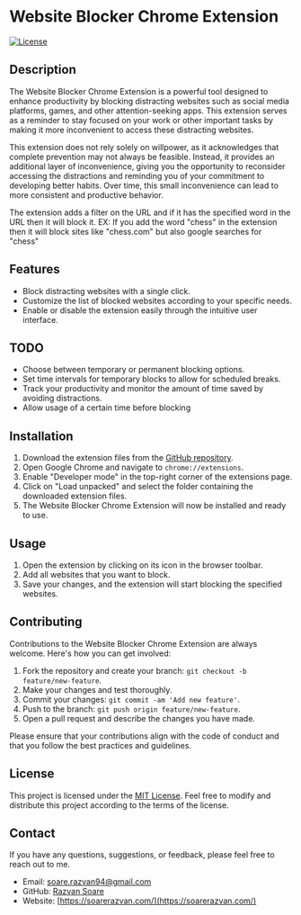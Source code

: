 # Website Blocker Chrome Extension

[![License](https://img.shields.io/badge/License-MIT-blue.svg)](https://opensource.org/licenses/MIT)

## Description

The Website Blocker Chrome Extension is a powerful tool designed to enhance productivity by blocking distracting websites such as social media platforms, games, and other attention-seeking apps. This extension serves as a reminder to stay focused on your work or other important tasks by making it more inconvenient to access these distracting websites.

This extension does not rely solely on willpower, as it acknowledges that complete prevention may not always be feasible. Instead, it provides an additional layer of inconvenience, giving you the opportunity to reconsider accessing the distractions and reminding you of your commitment to developing better habits. Over time, this small inconvenience can lead to more consistent and productive behavior.

The extension adds a filter on the URL and if it has the specified word in the URL then it will block it. EX: If you add the word "chess" in the extension then it will block sites like "chess.com" but also google searches for "chess"

## Features

- Block distracting websites with a single click.
- Customize the list of blocked websites according to your specific needs.
- Enable or disable the extension easily through the intuitive user interface.

## TODO

- Choose between temporary or permanent blocking options.
- Set time intervals for temporary blocks to allow for scheduled breaks.
- Track your productivity and monitor the amount of time saved by avoiding distractions.
- Allow usage of a certain time before blocking

## Installation

1. Download the extension files from the [GitHub repository](https://github.com/razvan-soare/site-blocker-extension).
2. Open Google Chrome and navigate to `chrome://extensions`.
3. Enable "Developer mode" in the top-right corner of the extensions page.
4. Click on "Load unpacked" and select the folder containing the downloaded extension files.
5. The Website Blocker Chrome Extension will now be installed and ready to use.

## Usage

1. Open the extension by clicking on its icon in the browser toolbar.
2. Add all websites that you want to block.
3. Save your changes, and the extension will start blocking the specified websites.

## Contributing

Contributions to the Website Blocker Chrome Extension are always welcome. Here's how you can get involved:

1. Fork the repository and create your branch: `git checkout -b feature/new-feature`.
2. Make your changes and test thoroughly.
3. Commit your changes: `git commit -am 'Add new feature'`.
4. Push to the branch: `git push origin feature/new-feature`.
5. Open a pull request and describe the changes you have made.

Please ensure that your contributions align with the code of conduct and that you follow the best practices and guidelines.

## License

This project is licensed under the [MIT License](https://opensource.org/licenses/MIT). Feel free to modify and distribute this project according to the terms of the license.

## Contact

If you have any questions, suggestions, or feedback, please feel free to reach out to me.

- Email: [soare.razvan94@gmail.com](mailto:soare.razvan94@gmail.com)
- GitHub: [Razvan Soare](https://github.com/razvan-soare)
- Website: [https://soarerazvan.com/](https://soarerazvan.com/)
